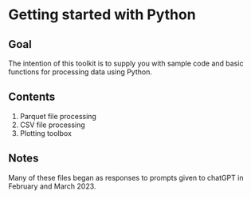 # Getting started with Python

## Goal
The intention of this toolkit is to supply you with sample code and basic functions for processing data using Python.

## Contents
1. Parquet file processing
2. CSV file processing
3. Plotting toolbox

## Notes
Many of these files began as responses to prompts given to chatGPT in February and March 2023.
